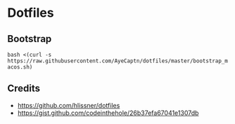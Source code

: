 # Dotfiles

## Bootstrap

`bash <(curl -s https://raw.githubusercontent.com/AyeCaptn/dotfiles/master/bootstrap_macos.sh)`

## Credits

- https://github.com/hlissner/dotfiles
- https://gist.github.com/codeinthehole/26b37efa67041e1307db

